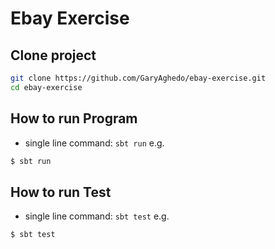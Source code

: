 Ebay Exercise
=============

Clone project
-------------

```bash
git clone https://github.com/GaryAghedo/ebay-exercise.git
cd ebay-exercise
```

How to run Program
----------
- single line command: `sbt run` e.g.
```bash
$ sbt run
```

How to run Test
----------
- single line command: `sbt test` e.g.
```bash
$ sbt test
```

